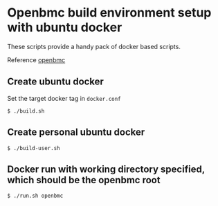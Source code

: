 # Openbmc build environment setup with ubuntu docker

These scripts provide a handy pack of docker based scripts.

Reference [openbmc](https://github.com/openbmc/openbmc)

## Create ubuntu docker

Set the target docker tag in `docker.conf`

```
$ ./build.sh
```

## Create personal ubuntu docker

```
$ ./build-user.sh
```

## Docker run with working directory specified, which should be the openbmc root

```
$ ./run.sh openbmc
```

